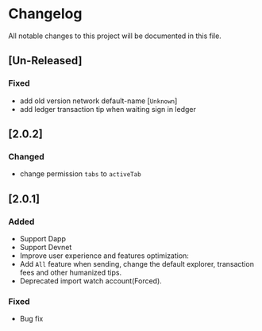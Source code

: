 # Changelog
All notable changes to this project will be documented in this file.


## [Un-Released]



### Fixed
- add old version network default-name [`Unknown`]
- add ledger transaction tip when waiting sign in ledger
 

## [2.0.2]

### Changed
- change permission `tabs` to `activeTab`


## [2.0.1]

### Added
- Support Dapp
- Support Devnet
- Improve user experience and features optimization:
- Add `All` feature when sending, change the default explorer, transaction fees and other humanized tips.
- Deprecated import watch account(Forced).

### Fixed
- Bug fix


